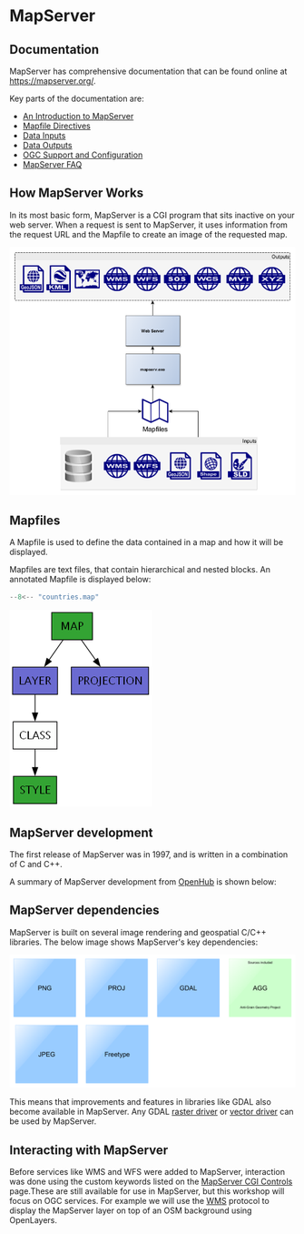 # MapServer

## Documentation

MapServer has comprehensive documentation that can be found online
at <https://mapserver.org/>. 

Key parts of the documentation are:

- [An Introduction to MapServer](https://mapserver.org/introduction.html)
- [Mapfile Directives](https://mapserver.org/mapfile/index.html)
- [Data Inputs](https://mapserver.org/input/index.html)
- [Data Outputs](https://mapserver.org/output/index.html)
- [OGC Support and Configuration](https://mapserver.org/ogc/index.html)
- [MapServer FAQ](https://mapserver.org/faq.html)

## How MapServer Works

In its most basic form, MapServer is a CGI program that sits inactive on your web server. When a request is sent to MapServer, it uses information from the request URL and the Mapfile to create an image of the requested map. 

![MapServer overview diagram](../assets/images/mapserver-overview.png)

## Mapfiles

A Mapfile is used to define the data contained in a map and how it will be displayed.

Mapfiles are text files, that contain hierarchical and nested blocks. An annotated Mapfile is displayed below:

``` scala
--8<-- "countries.map"
```

![Mapfile classes used in the Countries map](../assets/images/countries-map-classes.png "Mapfile Classes")

## MapServer development

The first release of MapServer was in 1997, and is written in a combination of C and C++. 

A summary of MapServer development from [OpenHub](https://openhub.net/p/MapServer) is shown below:

<script type='text/javascript' src='https://openhub.net/p/MapServer/widgets/project_factoids_stats?format=js'></script>

## MapServer dependencies

MapServer is built on several image rendering and geospatial C/C++ libraries. 
The below image shows MapServer's key dependencies:

![MapServer dependencies](../assets/images/mapserver-libs.png)

This means that improvements and features in libraries like GDAL also become available in MapServer. Any GDAL [raster driver](https://gdal.org/drivers/raster/index.html) or [vector driver](https://gdal.org/drivers/vector/index.html) can be used by MapServer. 

## Interacting with MapServer

Before services like WMS and WFS were added to MapServer, interaction was done using the custom keywords listed on the
[MapServer CGI Controls](https://mapserver.org/cgi/controls.html) page.These are still available for use in MapServer, but this workshop will focus on OGC services. For example we will use the [WMS](https://mapserver.org/ogc/wms_server.html) protocol to display the MapServer layer on top of an OSM background using OpenLayers.
